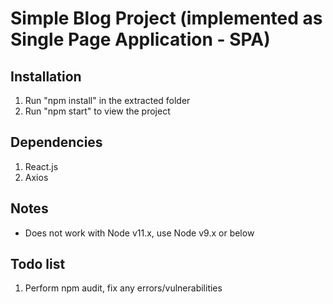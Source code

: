 # Simple Blog Project (implemented as Single Page Application - SPA)

## Installation

1. Run "npm install" in the extracted folder
2. Run "npm start" to view the project

## Dependencies

1. React.js
2. Axios

## Notes

- Does not work with Node v11.x, use Node v9.x or below

## Todo list

1. Perform npm audit, fix any errors/vulnerabilities
